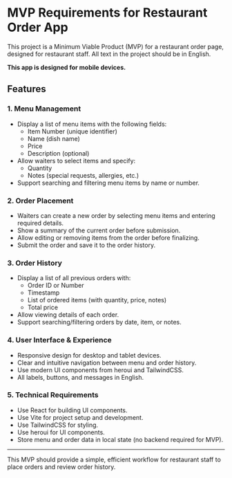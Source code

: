 # MVP Requirements for Restaurant Order App

This project is a Minimum Viable Product (MVP) for a restaurant order page, designed for restaurant staff. All text in the project should be in English.

**This app is designed for mobile devices.**

## Features

### 1. Menu Management
- Display a list of menu items with the following fields:
	- Item Number (unique identifier)
	- Name (dish name)
	- Price
	- Description (optional)
- Allow waiters to select items and specify:
	- Quantity
	- Notes (special requests, allergies, etc.)
- Support searching and filtering menu items by name or number.

### 2. Order Placement
- Waiters can create a new order by selecting menu items and entering required details.
- Show a summary of the current order before submission.
- Allow editing or removing items from the order before finalizing.
- Submit the order and save it to the order history.

### 3. Order History
- Display a list of all previous orders with:
	- Order ID or Number
	- Timestamp
	- List of ordered items (with quantity, price, notes)
	- Total price
- Allow viewing details of each order.
- Support searching/filtering orders by date, item, or notes.

### 4. User Interface & Experience
- Responsive design for desktop and tablet devices.
- Clear and intuitive navigation between menu and order history.
- Use modern UI components from heroui and TailwindCSS.
- All labels, buttons, and messages in English.

### 5. Technical Requirements
- Use React for building UI components.
- Use Vite for project setup and development.
- Use TailwindCSS for styling.
- Use heroui for UI components.
- Store menu and order data in local state (no backend required for MVP).

---
This MVP should provide a simple, efficient workflow for restaurant staff to place orders and review order history.
